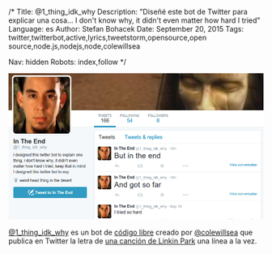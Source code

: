 /*
Title: @1_thing_idk_why
Description: "Diseñé este bot de Twitter para explicar una cosa... I don't know why, it didn't even matter how hard I tried"
Language: es
Author: Stefan Bohacek
Date: September 20, 2015
Tags: twitter,twitterbot,active,lyrics,tweetstorm,opensource,open source,node.js,nodejs,node,colewillsea

Nav: hidden
Robots: index,follow
*/

[![](/content/bots/twitterbots/images/1_thing_idk_why.png)](https://twitter.com/1_thing_idk_why)

[@1_thing_idk_why](https://twitter.com/1_thing_idk_why) es un bot de [código libre](https://github.com/coleww/1_thing_idk_why) creado por [@colewillsea](https://twitter.com/colewillsea) que publica en Twitter la letra de [una canción de Linkin Park](https://en.wikipedia.org/wiki/In_the_End) una línea a la vez.